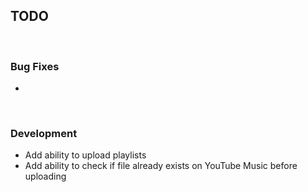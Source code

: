 ## TODO

&nbsp;
&nbsp;

### Bug Fixes

-

&nbsp;
&nbsp;

### Development

- Add ability to upload playlists
- Add ability to check if file already exists on YouTube Music before uploading
